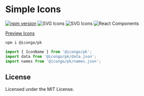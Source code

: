 Simple Icons
===

[![npm version](https://img.shields.io/npm/v/@icongo/pk.svg)](https://www.npmjs.com/package/@icongo/pk)
![SVG Icons](https://shields.io/badge/SVG-icons-green?logo=svg&style=flat)
![SVG Icons](https://shields.io/badge/TypeScript-Support-green?logo=TypeScript&style=flat)
![React Components](https://shields.io/badge/React-components-green?logo=react&style=flat)

[Preview Icons](http://icongo.github.io/#/icons/pk)

```bash
npm i @icongo/pk
```

```jsx
import { IconName } from '@icongo/pk';
import data from '@icongo/pk/data.json';
import names from '@icongo/pk/names.json';
```

## License

Licensed under the MIT License.